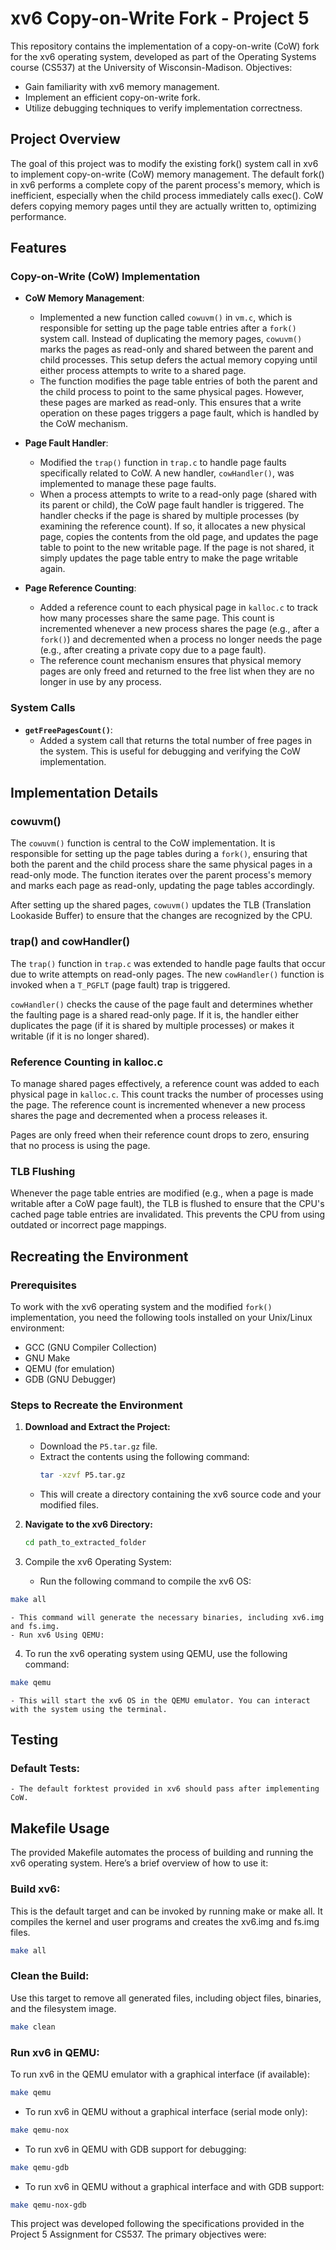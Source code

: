 # xv6 Copy-on-Write Fork - Project 5

This repository contains the implementation of a copy-on-write (CoW) fork for the xv6 operating system, developed as part of the Operating Systems course (CS537) at the University of Wisconsin-Madison. Objectives:
- Gain familiarity with xv6 memory management.
- Implement an efficient copy-on-write fork.
- Utilize debugging techniques to verify implementation correctness.

## Project Overview

The goal of this project was to modify the existing fork() system call in xv6 to implement copy-on-write (CoW) memory management. The default fork() in xv6 performs a complete copy of the parent process's memory, which is inefficient, especially when the child process immediately calls exec(). CoW defers copying memory pages until they are actually written to, optimizing performance.

## Features

### Copy-on-Write (CoW) Implementation

- **CoW Memory Management**: 

  - Implemented a new function called `cowuvm()` in `vm.c`, which is responsible for setting up the page table entries after a `fork()` system call. Instead of duplicating the memory pages, `cowuvm()` marks the pages as read-only and shared between the parent and child processes. This setup defers the actual memory copying until either process attempts to write to a shared page.
  - The function modifies the page table entries of both the parent and the child process to point to the same physical pages. However, these pages are marked as read-only. This ensures that a write operation on these pages triggers a page fault, which is handled by the CoW mechanism.

- **Page Fault Handler**:
  - Modified the `trap()` function in `trap.c` to handle page faults specifically related to CoW. A new handler, `cowHandler()`, was implemented to manage these page faults.
  - When a process attempts to write to a read-only page (shared with its parent or child), the CoW page fault handler is triggered. The handler checks if the page is shared by multiple processes (by examining the reference count). If so, it allocates a new physical page, copies the contents from the old page, and updates the page table to point to the new writable page. If the page is not shared, it simply updates the page table entry to make the page writable again.

- **Page Reference Counting**:
    - Added a reference count to each physical page in `kalloc.c` to track how many processes share the same page. This count is incremented whenever a new process shares the page (e.g., after a `fork()`) and decremented when a process no longer needs the page (e.g., after creating a private copy due to a page fault).
    - The reference count mechanism ensures that physical memory pages are only freed and returned to the free list when they are no longer in use by any process.

### System Calls

- **`getFreePagesCount()`**: 
  - Added a system call that returns the total number of free pages in the system. This is useful for debugging and verifying the CoW implementation.

## Implementation Details

### cowuvm()
The `cowuvm()` function is central to the CoW implementation. It is responsible for setting up the page tables during a `fork()`, ensuring that both the parent and the child process share the same physical pages in a read-only mode. The function iterates over the parent process's memory and marks each page as read-only, updating the page tables accordingly.

After setting up the shared pages, `cowuvm()` updates the TLB (Translation Lookaside Buffer) to ensure that the changes are recognized by the CPU.

### trap() and cowHandler()
The `trap()` function in `trap.c` was extended to handle page faults that occur due to write attempts on read-only pages. The new `cowHandler()` function is invoked when a `T_PGFLT` (page fault) trap is triggered.

`cowHandler()` checks the cause of the page fault and determines whether the faulting page is a shared read-only page. If it is, the handler either duplicates the page (if it is shared by multiple processes) or makes it writable (if it is no longer shared).

### Reference Counting in kalloc.c
To manage shared pages effectively, a reference count was added to each physical page in `kalloc.c`. This count tracks the number of processes using the page. The reference count is incremented whenever a new process shares the page and decremented when a process releases it.

Pages are only freed when their reference count drops to zero, ensuring that no process is using the page.

### TLB Flushing
Whenever the page table entries are modified (e.g., when a page is made writable after a CoW page fault), the TLB is flushed to ensure that the CPU's cached page table entries are invalidated. This prevents the CPU from using outdated or incorrect page mappings.

## Recreating the Environment

### Prerequisites
To work with the xv6 operating system and the modified `fork()` implementation, you need the following tools installed on your Unix/Linux environment:

- GCC (GNU Compiler Collection)
- GNU Make
- QEMU (for emulation)
- GDB (GNU Debugger)

### Steps to Recreate the Environment

1. **Download and Extract the Project:**
   - Download the `P5.tar.gz` file.
   - Extract the contents using the following command:
     ```bash
     tar -xzvf P5.tar.gz
     ```
   - This will create a directory containing the xv6 source code and your modified files.

2. **Navigate to the xv6 Directory:**
   ```bash
   cd path_to_extracted_folder
   ```


3. Compile the xv6 Operating System:
    - Run the following command to compile the xv6 OS:
```bash
make all
```
    - This command will generate the necessary binaries, including xv6.img and fs.img.
    - Run xv6 Using QEMU:
4. To run the xv6 operating system using QEMU, use the following command:
``` bash
make qemu
```
    - This will start the xv6 OS in the QEMU emulator. You can interact with the system using the terminal.

## Testing

### Default Tests:
    - The default forktest provided in xv6 should pass after implementing CoW.


## Makefile Usage

The provided Makefile automates the process of building and running the xv6 operating system. Here’s a brief overview of how to use it:

### Build xv6:
This is the default target and can be invoked by running make or make all. It compiles the kernel and user programs and creates the xv6.img and fs.img files.
```bash
make all
```
### Clean the Build:
Use this target to remove all generated files, including object files, binaries, and the filesystem image.
``` bash
make clean
```

### Run xv6 in QEMU:
To run xv6 in the QEMU emulator with a graphical interface (if available):
```bash
make qemu
```
- To run xv6 in QEMU without a graphical interface (serial mode only):
```bash
make qemu-nox
```
- To run xv6 in QEMU with GDB support for debugging:
``` bash
make qemu-gdb
```
- To run xv6 in QEMU without a graphical interface and with GDB support:
```bash
make qemu-nox-gdb
```

This project was developed following the specifications provided in the Project 5 Assignment for CS537. The primary objectives were:

